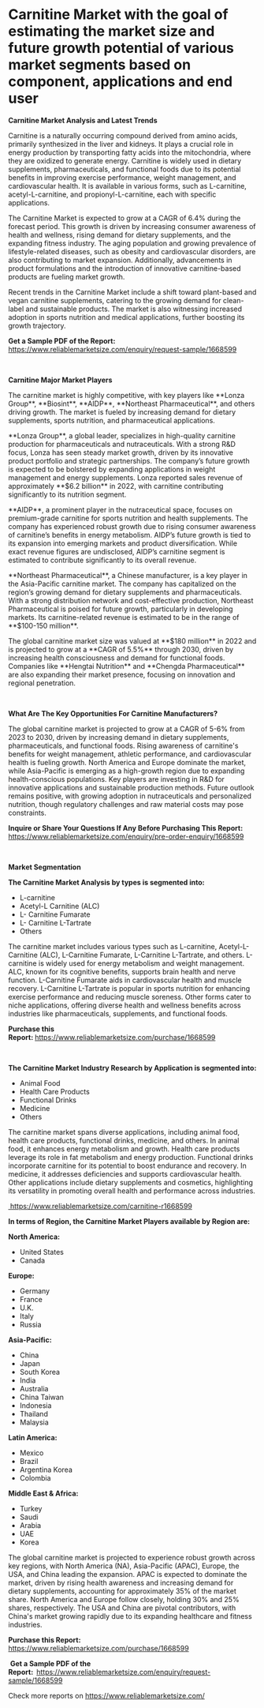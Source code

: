 <p><h1>Carnitine Market with the goal of estimating the market size and future growth potential of various market segments based on component, applications and end user</h1></p><p><strong>Carnitine Market Analysis and Latest Trends</strong></p>
<p><p>Carnitine is a naturally occurring compound derived from amino acids, primarily synthesized in the liver and kidneys. It plays a crucial role in energy production by transporting fatty acids into the mitochondria, where they are oxidized to generate energy. Carnitine is widely used in dietary supplements, pharmaceuticals, and functional foods due to its potential benefits in improving exercise performance, weight management, and cardiovascular health. It is available in various forms, such as L-carnitine, acetyl-L-carnitine, and propionyl-L-carnitine, each with specific applications.</p><p>The Carnitine Market is expected to grow at a CAGR of 6.4% during the forecast period. This growth is driven by increasing consumer awareness of health and wellness, rising demand for dietary supplements, and the expanding fitness industry. The aging population and growing prevalence of lifestyle-related diseases, such as obesity and cardiovascular disorders, are also contributing to market expansion. Additionally, advancements in product formulations and the introduction of innovative carnitine-based products are fueling market growth.</p><p>Recent trends in the Carnitine Market include a shift toward plant-based and vegan carnitine supplements, catering to the growing demand for clean-label and sustainable products. The market is also witnessing increased adoption in sports nutrition and medical applications, further boosting its growth trajectory.</p></p>
<p><strong>Get a Sample PDF of the Report:&nbsp;</strong> <a href="https://www.reliablemarketsize.com/enquiry/request-sample/1668599?utm_campaign=2249&utm_medium=2&utm_source=Github&utm_content=ia&utm_term=26012025&utm_id=carnitine">https://www.reliablemarketsize.com/enquiry/request-sample/1668599</a></p>
<p>&nbsp;</p>
<p><strong>Carnitine Major Market Players</strong></p>
<p><p>The carnitine market is highly competitive, with key players like **Lonza Group**, **Biosint**, **AIDP**, **Northeast Pharmaceutical**, and others driving growth. The market is fueled by increasing demand for dietary supplements, sports nutrition, and pharmaceutical applications.</p><p>**Lonza Group**, a global leader, specializes in high-quality carnitine production for pharmaceuticals and nutraceuticals. With a strong R&D focus, Lonza has seen steady market growth, driven by its innovative product portfolio and strategic partnerships. The company’s future growth is expected to be bolstered by expanding applications in weight management and energy supplements. Lonza reported sales revenue of approximately **$6.2 billion** in 2022, with carnitine contributing significantly to its nutrition segment.</p><p>**AIDP**, a prominent player in the nutraceutical space, focuses on premium-grade carnitine for sports nutrition and health supplements. The company has experienced robust growth due to rising consumer awareness of carnitine’s benefits in energy metabolism. AIDP’s future growth is tied to its expansion into emerging markets and product diversification. While exact revenue figures are undisclosed, AIDP’s carnitine segment is estimated to contribute significantly to its overall revenue.</p><p>**Northeast Pharmaceutical**, a Chinese manufacturer, is a key player in the Asia-Pacific carnitine market. The company has capitalized on the region’s growing demand for dietary supplements and pharmaceuticals. With a strong distribution network and cost-effective production, Northeast Pharmaceutical is poised for future growth, particularly in developing markets. Its carnitine-related revenue is estimated to be in the range of **$100-150 million**.</p><p>The global carnitine market size was valued at **$180 million** in 2022 and is projected to grow at a **CAGR of 5.5%** through 2030, driven by increasing health consciousness and demand for functional foods. Companies like **Hengtai Nutrition** and **Chengda Pharmaceutical** are also expanding their market presence, focusing on innovation and regional penetration.</p></p>
<p>&nbsp;</p>
<p><strong>What Are The Key Opportunities For Carnitine Manufacturers?</strong></p>
<p><p>The global carnitine market is projected to grow at a CAGR of 5-6% from 2023 to 2030, driven by increasing demand in dietary supplements, pharmaceuticals, and functional foods. Rising awareness of carnitine's benefits for weight management, athletic performance, and cardiovascular health is fueling growth. North America and Europe dominate the market, while Asia-Pacific is emerging as a high-growth region due to expanding health-conscious populations. Key players are investing in R&D for innovative applications and sustainable production methods. Future outlook remains positive, with growing adoption in nutraceuticals and personalized nutrition, though regulatory challenges and raw material costs may pose constraints.</p></p>
<p><strong>Inquire or Share Your Questions If Any Before Purchasing This Report:</strong> <a href="https://www.reliablemarketsize.com/enquiry/pre-order-enquiry/1668599?utm_campaign=2249&utm_medium=2&utm_source=Github&utm_content=ia&utm_term=26012025&utm_id=carnitine">https://www.reliablemarketsize.com/enquiry/pre-order-enquiry/1668599</a></p>
<p>&nbsp;</p>
<p><strong>Market Segmentation</strong></p>
<p><strong>The Carnitine Market Analysis by types is segmented into:</strong></p>
<p><ul><li>L-carnitine</li><li>Acetyl-L Carnitine (ALC)</li><li>L- Carnitine Fumarate</li><li>L- Carnitine L-Tartrate</li><li>Others</li></ul></p>
<p><p>The carnitine market includes various types such as L-carnitine, Acetyl-L-Carnitine (ALC), L-Carnitine Fumarate, L-Carnitine L-Tartrate, and others. L-carnitine is widely used for energy metabolism and weight management. ALC, known for its cognitive benefits, supports brain health and nerve function. L-Carnitine Fumarate aids in cardiovascular health and muscle recovery. L-Carnitine L-Tartrate is popular in sports nutrition for enhancing exercise performance and reducing muscle soreness. Other forms cater to niche applications, offering diverse health and wellness benefits across industries like pharmaceuticals, supplements, and functional foods.</p></p>
<p><strong>Purchase this Report:&nbsp;</strong><a href="https://www.reliablemarketsize.com/purchase/1668599?utm_campaign=2249&utm_medium=2&utm_source=Github&utm_content=ia&utm_term=26012025&utm_id=carnitine">https://www.reliablemarketsize.com/purchase/1668599</a></p>
<p>&nbsp;</p>
<p><strong>The Carnitine Market Industry Research by Application is segmented into:</strong></p>
<p><ul><li>Animal Food</li><li>Health Care Products</li><li>Functional Drinks</li><li>Medicine</li><li>Others</li></ul></p>
<p><p>The carnitine market spans diverse applications, including animal food, health care products, functional drinks, medicine, and others. In animal food, it enhances energy metabolism and growth. Health care products leverage its role in fat metabolism and energy production. Functional drinks incorporate carnitine for its potential to boost endurance and recovery. In medicine, it addresses deficiencies and supports cardiovascular health. Other applications include dietary supplements and cosmetics, highlighting its versatility in promoting overall health and performance across industries.</p></p>
<p><a href="https://www.reliablemarketsize.com/carnitine-r1668599?utm_campaign=2249&utm_medium=2&utm_source=Github&utm_content=ia&utm_term=26012025&utm_id=carnitine">&nbsp;https://www.reliablemarketsize.com/carnitine-r1668599</a></p>
<p><strong>In terms of Region, the Carnitine Market Players available by Region are:</strong></p>
<p>
    <p> <strong> North America: </strong>
        <ul>
            <li>United States</li>
            <li>Canada</li>
        </ul>
        </p> 
    <p> <strong> Europe: </strong>
        <ul>
            <li>Germany</li>
            <li>France</li>
            <li>U.K.</li>
            <li>Italy</li>
            <li>Russia</li>
        </ul>
        </p> 
    <p> <strong> Asia-Pacific: </strong>
        <ul>
            <li>China</li>
            <li>Japan</li>
            <li>South Korea</li>
            <li>India</li>
            <li>Australia</li>
            <li>China Taiwan</li>
            <li>Indonesia</li>
            <li>Thailand</li>
            <li>Malaysia</li>
        </ul>
        </p> 
    <p> <strong> Latin America: </strong>
        <ul>
            <li>Mexico</li>
            <li>Brazil</li>
            <li>Argentina Korea</li>
            <li>Colombia</li>
        </ul>
        </p> 
    <p> <strong> Middle East & Africa: </strong>
        <ul>
            <li>Turkey</li>
            <li>Saudi</li>
            <li>Arabia</li>
            <li>UAE</li>
            <li>Korea</li>
        </ul>
    </p>
    </p>
<p><p>The global carnitine market is projected to experience robust growth across key regions, with North America (NA), Asia-Pacific (APAC), Europe, the USA, and China leading the expansion. APAC is expected to dominate the market, driven by rising health awareness and increasing demand for dietary supplements, accounting for approximately 35% of the market share. North America and Europe follow closely, holding 30% and 25% shares, respectively. The USA and China are pivotal contributors, with China's market growing rapidly due to its expanding healthcare and fitness industries.</p></p>
<p><strong>Purchase this Report: </strong><a href="https://www.reliablemarketsize.com/purchase/1668599?utm_campaign=2249&utm_medium=2&utm_source=Github&utm_content=ia&utm_term=26012025&utm_id=carnitine">https://www.reliablemarketsize.com/purchase/1668599</a></p>
<p>&nbsp;<strong>Get a Sample PDF of the Report:&nbsp;&nbsp;</strong><a href="https://www.reliablemarketsize.com/enquiry/request-sample/1668599?utm_campaign=2249&utm_medium=2&utm_source=Github&utm_content=ia&utm_term=26012025&utm_id=carnitine">https://www.reliablemarketsize.com/enquiry/request-sample/1668599</a></p>
<p><strong></strong></p>
<p>Check more reports on <a href="https://www.reliablemarketsize.com/?utm_campaign=2249&utm_medium=2&utm_source=Github&utm_content=ia&utm_term=26012025&utm_id=carnitine">https://www.reliablemarketsize.com/</a></p>